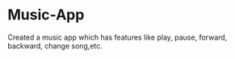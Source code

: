 # Music-App
Created a music app which has features like play, pause, forward, backward, change song,etc.
